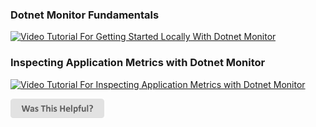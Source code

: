
### Dotnet Monitor Fundamentals
[![Video Tutorial For Getting Started Locally With Dotnet Monitor](https://i.ytimg.com/vi/pG0t19bEYJw/hq720.jpg)](https://www.youtube.com/watch?v=pG0t19bEYJw)

### Inspecting Application Metrics with Dotnet Monitor
[![Video Tutorial For Inspecting Application Metrics with Dotnet Monitor](https://i.ytimg.com/vi/hbgPvjTJSLY/hq720.jpg)](https://www.youtube.com/watch?v=hbgPvjTJSLY)

[<img src=/images/WasThisHelpful.png width="150"/>](https://www.surveymonkey.com/r/XFMFHJ9)
